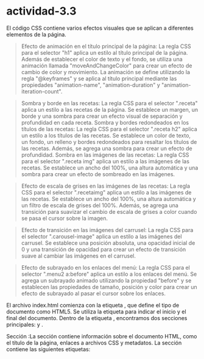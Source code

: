 # actividad-3.3

El código CSS contiene varios efectos visuales que se aplican a diferentes elementos de la página.

>Efecto de animación en el título principal de la página: La regla CSS para el selector "h1" aplica un estilo al título principal de la página. Además de establecer el color de texto y el fondo, se utiliza una animación llamada "moveAndChangeColor" para crear un efecto de cambio de color y movimiento. La animación se define utilizando la regla "@keyframes" y se aplica al título principal mediante las propiedades "animation-name", "animation-duration" y "animation-iteration-count".

>Sombra y borde en las recetas: La regla CSS para el selector ".receta" aplica un estilo a las recetas de la página. Se establece un margen, un borde y una sombra para crear un efecto visual de separación y profundidad en cada receta.
>Sombra y bordes redondeados en los títulos de las recetas: La regla CSS para el selector ".receta h2" aplica un estilo a los títulos de las recetas. Se establece un color de texto, un fondo, un relleno y bordes redondeados para resaltar los títulos de las recetas. Además, se agrega una sombra para crear un efecto de profundidad.
>Sombra en las imágenes de las recetas: La regla CSS para el selector ".receta img" aplica un estilo a las imágenes de las recetas. Se establece un ancho del 100%, una altura automática y una sombra para crear un efecto de sombreado en las imágenes.

>Efecto de escala de grises en las imágenes de las recetas: La regla CSS para el selector ".recetaimg" aplica un estilo a las imágenes de las recetas. Se establece un ancho del 100%, una altura automática y un filtro de escala de grises del 100%. Además, se agrega una transición para suavizar el cambio de escala de grises a color cuando se pasa el cursor sobre la imagen.

>Efecto de transición en las imágenes del carrusel: La regla CSS para el selector ".carousel-image" aplica un estilo a las imágenes del carrusel. Se establece una posición absoluta, una opacidad inicial de 0 y una transición de opacidad para crear un efecto de transición suave al cambiar las imágenes en el carrusel.

>Efecto de subrayado en los enlaces del menú: La regla CSS para el selector ".menu2 a:before" aplica un estilo a los enlaces del menú. Se agrega un subrayado animado utilizando la propiedad "before" y se establecen las propiedades de tamaño, posición y color para crear un efecto de subrayado al pasar el cursor sobre los enlaces.

El archivo index.html comienza con la etiqueta <!DOCTYPE html>, que define el tipo de documento como HTML5. Se utiliza la etiqueta <html> para indicar el inicio y el final del documento. Dentro de la etiqueta <html>, encontramos dos secciones principales: <head> y <body>.

Sección <head>:La sección <head> contiene información sobre el documento HTML, como el título de la página, enlaces a archivos CSS y metadatos. La sección <head> contiene las siguientes etiquetas:

<title>: Esta etiqueta define el título de la página que se muestra en la pestaña del navegador. 	 	
<meta charset="UTF-8">: Esta etiqueta especifica la codificación de caracteres utilizada en el documento. 	
<link rel="stylesheet" 	type="text/css" href="styles.css">: Esta etiqueta enlaza un archivo CSS externo llamado styles.css para aplicar estilos a la página. 	

Sección <body>: La sección <body> contiene el contenido visible de la página web. Aquí es donde se encuentran las etiquetas que definen la estructura y el contenido de la página. Esta sección contiene las siguientes etiquetas:

<header>: Esta etiqueta define el encabezado de la página, que generalmente contiene el logotipo y el título principal. 	 	
<nav>: Esta etiqueta define una sección de navegación que contiene enlaces a otras páginas o secciones del sitio web. 		
<main>: Esta etiqueta define el contenido principal de la página. 		
<section>: Esta etiqueta define una sección lógica o temática de la página. 	
<article>: Esta etiqueta define un artículo independiente dentro de una página. 	 	
<aside>: Esta etiqueta define un contenido relacionado pero independiente del contenido principal. 		
<footer>: Esta etiqueta define el pie de página.

Además de estas, también se utilizan etiquetas como <h1> <h2> <p> <a> <img> <ul> <li> entre otras, para definir encabezados, párrafos, enlaces, imágenes, listas y más.

El script JavaScript incluido en index.html selecciona un conjunto de imágenes con la clase "carousel-image" y las muestra de forma cíclica cada 5 segundos. Esto se logra mediante la función showImage() y la función setInterval() que llama a showImage() cada 5000 milisegundos.
Por otro lado contiene un fragmento de código que incrusta un video de YouTube en la página web. El video se muestra en un contenedor con la clase "sticky-video".
